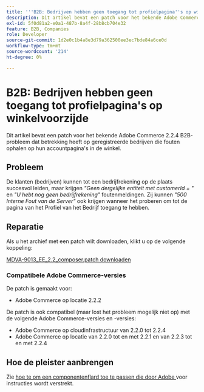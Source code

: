 ```yaml
---
title: '''B2B: Bedrijven hebben geen toegang tot profielpagina''s op winkelvoorzijde'''
description: Dit artikel bevat een patch voor het bekende Adobe Commerce 2.2.4 B2B-probleem dat betrekking heeft op geregistreerde bedrijven die fouten ophalen op hun accountpagina's in de winkel.
exl-id: 5f0d81a2-e0a1-487b-8a4f-28b8cb704e32
feature: B2B, Companies
role: Developer
source-git-commit: 1d2e0c1b4a8e3d79a362500ee3ec7bde84a6ce0d
workflow-type: tm+mt
source-wordcount: '214'
ht-degree: 0%

---
```


# B2B: Bedrijven hebben geen toegang tot profielpagina&#39;s op winkelvoorzijde

Dit artikel bevat een patch voor het bekende Adobe Commerce 2.2.4 B2B-probleem dat betrekking heeft op geregistreerde bedrijven die fouten ophalen op hun accountpagina&#39;s in de winkel.

## Probleem

De klanten (bedrijven) kunnen tot een bedrijfrekening op de plaats succesvol leiden, maar krijgen *&quot;Geen dergelijke entiteit met customerId = &quot;* en *&quot;U hebt nog geen bedrijfrekening&quot;* foutenmeldingen. Zij kunnen *&quot;500 Interne Fout van de Server&quot;* ook krijgen wanneer het proberen om tot de pagina van het Profiel van het Bedrijf toegang te hebben.

## Reparatie

Als u het archief met een patch wilt downloaden, klikt u op de volgende koppeling:

[MDVA-9013\_EE\_2.2\_composer.patch downloaden](assets/MDVA-9013_EE_2.2.2_composer.patch.zip)

### Compatibele Adobe Commerce-versies

De patch is gemaakt voor:

* Adobe Commerce op locatie 2.2.2

De patch is ook compatibel (maar lost het probleem mogelijk niet op) met de volgende Adobe Commerce-versies en -versies:

* Adobe Commerce op cloudinfrastructuur van 2.2.0 tot 2.2.4
* Adobe Commerce op locatie van 2.2.0 tot en met 2.2.1 en van 2.2.3 tot en met 2.2.4

## Hoe de pleister aanbrengen

Zie [ hoe te om een componentenflard toe te passen die door Adobe ](/help/how-to/general/how-to-apply-a-composer-patch-provided-by-magento.md) voor instructies wordt verstrekt.
